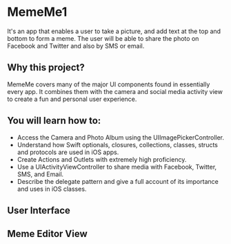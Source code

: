 # MemeMe1
It's an app that enables a user to take a picture, and add text at the top and bottom to form a meme. The user will be able to share the photo on Facebook and Twitter and also by SMS or email.

## Why this project?
MemeMe covers many of the major UI components found in essentially every app. It combines them with the camera and social media activity view to create a fun and personal user experience.

## You will learn how to:

* Access the Camera and Photo Album using the UIImagePickerController.
* Understand how Swift optionals, closures, collections, classes, structs and protocols are used in iOS apps.
* Create Actions and Outlets with extremely high proficiency.
* Use a UIActivityViewController to share media with Facebook, Twitter, SMS, and Email.
* Describe the delegate pattern and give a full account of its importance and uses in iOS classes.

## User Interface 

## Meme Editor View



